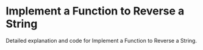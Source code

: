 # Implement a Function to Reverse a String

Detailed explanation and code for Implement a Function to Reverse a String.